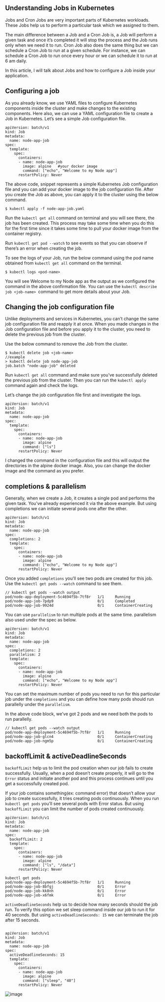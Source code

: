 ## Understanding Jobs in Kubernetes

Jobs and Cron Jobs are very important parts of Kubernetes workloads. These Jobs help us to perform a particular task which we assigned to them.

The main difference between a Job and a Cron Job is, a Job will perform a given task and once it’s completed it will stop the process and the Job runs only when we need it to run. Cron Job also does the same thing but we can schedule a Cron Job to run at a given schedule. For instance, we can schedule a Cron Job to run once every hour or we can schedule it to run at 6 am daily.

In this article, I will talk about Jobs and how to configure a Job inside your application.

## Configuring a job

As you already know, we use YAML files to configure Kubernetes components inside the cluster and make changes to the existing components. Here also, we can use a YAML configuration file to create a Job in Kubernetes. Let’s see a simple Job configuration file.

```
apiVersion: batch/v1
kind: Job
metadata:
  name: node-app-job
spec:
  template:
    spec:
      containers:
      - name: node-app-job
        image: alpine   #your docker image
        command: ["echo", "Welcome to my Node app"]
      restartPolicy: Never
```
The above code, snippet represents a simple Kubernetes Job configuration file and you can add your docker image to the job configuration file. After you create the Job as above, you can apply it to the cluster using the below command.

```
$ kubectl apply -f node-app-job.yaml

```
Run the ```kubectl get all``` command on terminal and you will see there, the job has been created. This process may take some time when you do this for the first time since it takes some time to pull your docker image from the container registry.

Run ```kubectl get pod --watch``` to see events so that you can observe if there’s an error when creating the job.

To see the logs of your Job, run the below command using the pod name obtained from ```kubectl get all``` command on the terminal.

```$ kubectl logs <pod-name>```

You will see Welcome to my Node app as the output as we configured the command in the above confirmation file. You can use the ```kubectl describe job <job-name> ```command to get more details about your Job.


## Changing the job configuration file

Unlike deployments and services in Kubernetes, you can’t change the same job configuration file and reapply it at once. When you made changes in the Job configuration file and before you apply it to the cluster, you need to delete the previous job from the cluster.

Use the below command to remove the Job from the cluster.

```
$ kubectl delete job <job-name>
//example
> kubectl delete job node-app-job
job.batch "node-app-job" deleted
```

Run ```kubectl get all``` command and make sure you’ve successfully deleted the previous job from the cluster. Then you can run the ```kubectl apply``` command again and check the logs.

Let’s change the job configuration file first and investigate the logs.

```
apiVersion: batch/v1
kind: Job
metadata:
  name: node-app-job
spec:
  template:
    spec:
      containers:
      - name: node-app-job
        image: alpine
        command: ["ls"]
      restartPolicy: Never
```

I changed the command in the configuration file and this will output the directories in the alpine docker image. Also, you can change the docker image and the command as you prefer.

## completions & parallelism

Generally, when we create a Job, it creates a single pod and performs the given task. You’ve already experienced it via the above example. But using completions we can initiate several pods one after the other.

```
apiVersion: batch/v1
kind: Job
metadata:
  name: node-app-job
spec:
  completions: 2
  template:
    spec:
      containers:
      - name: node-app-job
        image: alpine
        command: ["echo", "Welcome to my Node app"]
      restartPolicy: Never
```

Once you added ```completions``` you’ll see two pods are created for this job. Use the ```kubectl get pods --watch``` command to see them.

```
// kubectl get pods --watch output
pod/node-app-deployment-5c4694f5b-7tf8r   1/1     Running
pod/node-app-job-7pdp9                    0/1     Completed
pod/node-app-job-9924d                    0/1     ContainerCreating
```

You can use ```parallelism``` to run multiple pods at the same time. parallelism also used under the spec as below.

```
apiVersion: batch/v1
kind: Job
metadata:
  name: node-app-job
spec:
  completions: 2
  parallelism: 2
  template:
    spec:
      containers:
      - name: node-app-job
        image: alpine
        command: ["echo", "Welcome to my Node app"]
      restartPolicy: Never
```

You can set the maximum number of pods you need to run for this particular job under the ```completions``` and you can define how many pods should run parallelly under the ```parallelism```.

In the above code block, we’ve got 2 pods and we need both the pods to run parallelly.

```
// kubectl get pods --watch output
pod/node-app-deployment-5c4694f5b-7tf8r   1/1     Running
pod/node-app-job-glcn4                    0/1     ContainerCreating
pod/node-app-job-ngm5p                    0/1     ContainerCreating
```

## backoffLimit & activeDeadlineSeconds

```backoffLimit``` help us to limit the pod creation when our job fails to create successfully. Usually, when a pod doesn’t create properly, it will go to the ```Error``` status and initiate another pod and this process continues until you get a successfully created pod.

If your job contains something(ex: command error) that doesn’t allow your job to create successfully, it tries creating pods continuously. When you run ```kubectl get pods``` you’ll see several pods with Error status. But using ```backoffLimit``` you can limit the number of pods created continuously.

```
apiVersion: batch/v1
kind: Job
metadata:
  name: node-app-job
spec:
  backoffLimit: 2
  template:
    spec:
      containers:
      - name: node-app-job
        image: alpine
        command: ["ls", "/data"]
      restartPolicy: Never
```

```
kubectl get pods
pod/node-app-deployment-5c4694f5b-7tf8r   1/1     Running
pod/node-app-job-8bfgj                    0/1     Error
pod/node-app-job-kk8nh                    0/1     Error
pod/node-app-job-x6fmk                    0/1     Error
```

```activeDeadlineSeconds``` help us to decide how many seconds should the job run. To verify this option we set sleep command inside our job to run it for 40 seconds. But using ```activeDeadlineSeconds: 15``` we can terminate the job after 15 seconds.

```

apiVersion: batch/v1
kind: Job
metadata:
  name: node-app-job
spec:
  activeDeadlineSeconds: 15
  template:
    spec:
      containers:
      - name: node-app-job
        image: alpine
        command: ["sleep", "40"]
      restartPolicy: Never
```

![image](https://user-images.githubusercontent.com/40743779/183361725-cee2bf02-da1e-47c2-909e-ffbb8bd6829a.png)

